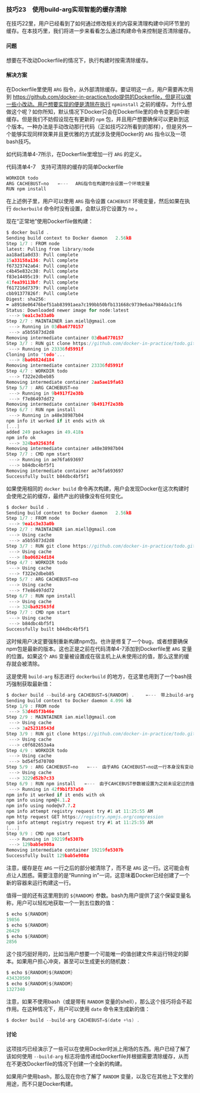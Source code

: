 ### 技巧23　使用build-arg实现智能的缓存清除

在技巧22里，用户已经看到了如何通过修改相关的内容来清理构建中间环节里的缓存。在本技巧里，我们将进一步来看看怎么通过构建命令来控制是否清除缓存。

#### 问题

想要在不改动Dockerfile的情况下，执行构建时按需清除缓存。

#### 解决方案

在Dockerfile里使用 `ARG` 指令，从外部清除缓存。要证明这一点，用户需要再次用到 https://github.com/docker-in-practice/todo提供的Dockerfile，但是可以做一些小改动。用户想要实现的便是清除在执行 `npminstall` 之前的缓存。为什么想做这个呢？如你所知，默认情况下Docker只会在Dockerfile里的命令变更后中断缓存。但是我们不妨假设现在有更新的 `npm` 包，并且用户想要确保可以更新到这个版本。一种办法是手动改动那行代码（正如技巧22所看到的那样），但是另外一个能够实现同样效果并且更优雅的方式就涉及使用Docker的 `ARG` 指令以及一项bash技巧。

如代码清单4-7所示，在Dockerfile里增加一行 `ARG` 的定义。

代码清单4-7　支持可清除的缓存的简单Dockerfile

```c
WORKDIR todo
ARG CACHEBUST=no　　⇽---　 ARG指令在构建时会设置一个环境变量
RUN npm install
```

在上述例子里，用户可以使用 `ARG` 指令设置 `CACHEBUST` 环境变量，然后如果在执行 `dockerbuild` 命令时没有设置，会默认将它设置为 `no` 。

现在“正常地”使用Dockerfile做构建：

```c
$ docker build .
Sending build context to Docker daemon   2.56kB
Step 1/7 : FROM node
latest: Pulling from library/node
aa18ad1a0d33: Pull complete
15a33158a136: Pull complete
f67323742a64: Pull complete
c4b45e832c38: Pull complete
f83e14495c19: Pull complete
41fea39113bf: Pull complete
f617216d7379: Pull complete
cbb91377826f: Pull complete
Digest: sha256:
➥ a8918e06476bef51ab83991aea7c199bb50bfb131668c9739e6aa7984da1c1f6
Status: Downloaded newer image for node:latest
 ---> 9ea1c3e33a0b
Step 2/7 : MAINTAINER ian.miell@gmail.com
 ---> Running in 03dba6770157
 ---> a5b55873d2d8
Removing intermediate container 03dba6770157
Step 3/7 : RUN git clone https://github.com/docker-in-practice/todo.git
 ---> Running in 23336fd5991f
Cloning into 'todo'...
 ---> 8ba06824d184
Removing intermediate container 23336fd5991f
Step 4/7 : WORKDIR todo
 ---> f322e2dbeb85
Removing intermediate container 2aa5ae19fa63
Step 5/7 : ARG CACHEBUST=no
 ---> Running in 9b4917f2e38b
 ---> f7e86497dd72
Removing intermediate container 9b4917f2e38b
Step 6/7 : RUN npm install
 ---> Running in a48e38987b04
npm info it worked if it ends with ok
[...]
added 249 packages in 49.418s
npm info ok
 ---> 324ba92563fd
Removing intermediate container a48e38987b04
Step 7/7 : CMD npm start
 ---> Running in ae76fa693697
 ---> b84dbc4bf5f1
Removing intermediate container ae76fa693697
Successfully built b84dbc4bf5f1
```

如果使用相同的 `docker build` 命令再次构建，用户会发现Docker在这次构建时会使用之前的缓存，最终产出的镜像没有任何变化。

```c
$ docker build .
Sending build context to Docker daemon   2.56kB
Step 1/7 : FROM node
 ---> 9ea1c3e33a0b
Step 2/7 : MAINTAINER ian.miell@gmail.com
 ---> Using cache
 ---> a5b55873d2d8
Step 3/7 : RUN git clone https://github.com/docker-in-practice/todo.git
 ---> Using cache
 ---> 8ba06824d184
Step 4/7 : WORKDIR todo
 ---> Using cache
 ---> f322e2dbeb85
Step 5/7 : ARG CACHEBUST=no
 ---> Using cache
 ---> f7e86497dd72
Step 6/7 : RUN npm install
 ---> Using cache
 ---> 324ba92563fd
Step 7/7 : CMD npm start
 ---> Using cache
 ---> b84dbc4bf5f1
Successfully built b84dbc4bf5f1
```

这时候用户决定要强制重新构建npm包。也许是修复了一个bug，或者想要确保npm包是最新的版本。这也正是之前在代码清单4-7添加到Dockerfile里 `ARG` 变量的位置。如果这个 `ARG` 变量被设置成在宿主机上从未使用过的值，那么这里的缓存就会被清除。

这是使用 `build-arg` 标志进行 `dockerbuild` 的地方，在这里也用到了一个bash技巧强制获取最新值：

```c
$ docker build --build-arg CACHEBUST=${RANDOM} . 　　⇽---　带上build-arg标志执行docker build，将CACHEBUST参数设置为一个由bash生成的伪随机数
Sending build context to Docker daemon 4.096 kB
Step 1/9 : FROM node
 ---> 53d4d5f3b46e
Step 2/9 : MAINTAINER ian.miell@gmail.com
 ---> Using cache
 ---> 3a252318543d
Step 3/9 : RUN git clone https://github.com/docker-in-practice/todo.git
 ---> Using cache
 ---> c0f682653a4a
Step 4/9 : WORKDIR todo
 ---> Using cache
 ---> bd54f5d70700
Step 5/9 : ARG CACHEBUST=no　　⇽---　由于ARG CACHEBUST=no这一行本身没有变动，所以仍然使用了缓存
 ---> Using cache
 ---> 3229d52b7c33
Step 6/9 : RUN npm install　　⇽---　由于CAHCEBUST参数被设置为之前未设定过的值，缓存被清除了，并且触发了再次执行npm install命令
 ---> Running in 42f9b1f37a50
npm info it worked if it ends with ok
npm info using npm@4.1.2
npm info using node@v7.7.2
npm info attempt registry request try #1 at 11:25:55 AM
npm http request GET https://registry.npmjs.org/compression
npm info attempt registry request try #1 at 11:25:55 AM
[...]
Step 9/9 : CMD npm start
 ---> Running in 19219fe5307b
 ---> 129bab5e908a
Removing intermediate container 19219fe5307b
Successfully built 129bab5e908a
```

注意，缓存是在 `ARG` 一行之后的部分被清除了，而不是 `ARG` 这一行。这可能会有点让人困惑。需要注意的是“Running in”一词，这意味着Docker已经创建了一个新的容器来运行构建这一行。

值得一提的还有这里用到的 `${RANDOM}` 参数。bash为用户提供了这个保留变量名称，用户可以轻松地获取一个一到五位数的值：

```c
$ echo ${RANDOM}
19856
$ echo ${RANDOM}
26429
$ echo ${RANDOM}
2856
```

这个技巧挺好用的，比如当用户想要一个可能唯一的值创建文件来运行特定的脚本。如果用户担心冲突，甚至可以生成更长的随机数：

```c
$ echo ${RANDOM}${RANDOM}
434320509
$ echo ${RANDOM}${RANDOM}
1327340
```

注意，如果不使用bash（或是带有 `RANDOM` 变量的shell），那么这个技巧将会不起作用。在这种情况下，用户可以使用 `date` 命令来生成新的值：

```c
$ docker build --build-arg CACHEBUST=$(date +%s) .
```

#### 讨论

这项技巧已经演示了一些可以在使用Docker时派上用场的东西。用户已经了解了该如何使用 `--build-arg` 标志将值传递给Dockerfile并根据需要清除缓存，从而在不更改Dockerfile的情况下创建一个全新的构建。

如果用户使用bash，那么现在你也了解了 `RANDOM` 变量，以及它在其他上下文里的用途，而不只是Docker构建。

